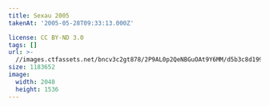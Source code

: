 ```yaml
---
title: Sexau 2005
takenAt: '2005-05-28T09:33:13.000Z'

license: CC BY-ND 3.0
tags: []
url: >-
  //images.ctfassets.net/bncv3c2gt878/2P9AL0p2QeNBGuOAt9Y6MM/d5b3c8d199e89c457304b3ff953db00c/sexau-2005_4560327042_o
size: 1183652
image:
  width: 2048
  height: 1536
---
```

